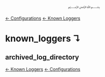 <p align=center>
   ﷽
</p>

[← Configurations](/docs/CONFIGURATION.md)
[← Known Loggers](/docs/configurations/known_loggers.md)

# known_loggers ↴
## archived_log_directory


[← Known Loggers](/docs/configurations/known_loggers.md)
[← Configurations](/docs/CONFIGURATION.md)

